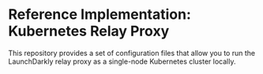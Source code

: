 # Reference Implementation: Kubernetes Relay Proxy 

This repository provides a set of configuration files that allow you to run the LaunchDarkly relay proxy as a single-node Kubernetes cluster locally.